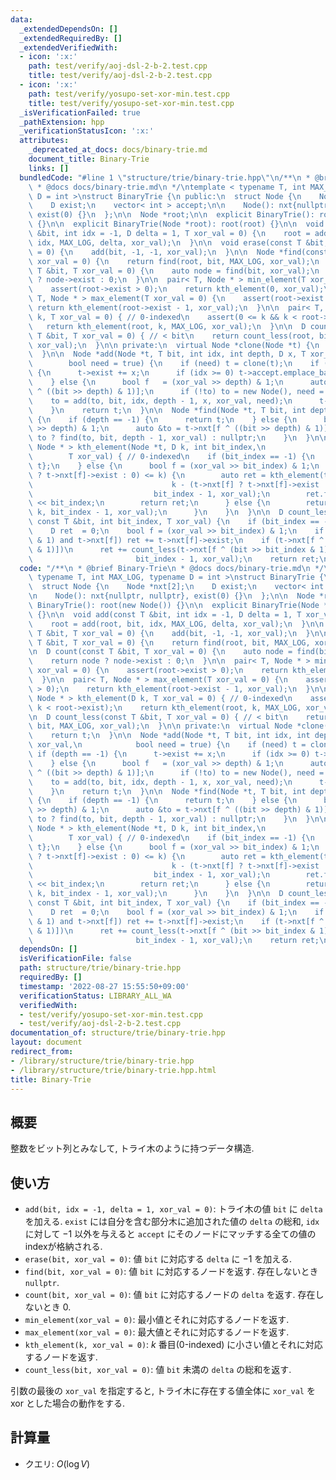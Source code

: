 ```yaml
---
data:
  _extendedDependsOn: []
  _extendedRequiredBy: []
  _extendedVerifiedWith:
  - icon: ':x:'
    path: test/verify/aoj-dsl-2-b-2.test.cpp
    title: test/verify/aoj-dsl-2-b-2.test.cpp
  - icon: ':x:'
    path: test/verify/yosupo-set-xor-min.test.cpp
    title: test/verify/yosupo-set-xor-min.test.cpp
  _isVerificationFailed: true
  _pathExtension: hpp
  _verificationStatusIcon: ':x:'
  attributes:
    _deprecated_at_docs: docs/binary-trie.md
    document_title: Binary-Trie
    links: []
  bundledCode: "#line 1 \"structure/trie/binary-trie.hpp\"\n/**\n * @brief Binary-Trie\n\
    \ * @docs docs/binary-trie.md\n */\ntemplate < typename T, int MAX_LOG, typename\
    \ D = int >\nstruct BinaryTrie {\n public:\n  struct Node {\n    Node *nxt[2];\n\
    \    D exist;\n    vector< int > accept;\n\n    Node(): nxt{nullptr, nullptr},\
    \ exist(0) {}\n  };\n\n  Node *root;\n\n  explicit BinaryTrie(): root(new Node())\
    \ {}\n\n  explicit BinaryTrie(Node *root): root(root) {}\n\n  void add(const T\
    \ &bit, int idx = -1, D delta = 1, T xor_val = 0) {\n    root = add(root, bit,\
    \ idx, MAX_LOG, delta, xor_val);\n  }\n\n  void erase(const T &bit, T xor_val\
    \ = 0) {\n    add(bit, -1, -1, xor_val);\n  }\n\n  Node *find(const T &bit, T\
    \ xor_val = 0) {\n    return find(root, bit, MAX_LOG, xor_val);\n  }\n\n  D count(const\
    \ T &bit, T xor_val = 0) {\n    auto node = find(bit, xor_val);\n    return node\
    \ ? node->exist : 0;\n  }\n\n  pair< T, Node * > min_element(T xor_val = 0) {\n\
    \    assert(root->exist > 0);\n    return kth_element(0, xor_val);\n  }\n\n  pair<\
    \ T, Node * > max_element(T xor_val = 0) {\n    assert(root->exist > 0);\n   \
    \ return kth_element(root->exist - 1, xor_val);\n  }\n\n  pair< T, Node * > kth_element(D\
    \ k, T xor_val = 0) { // 0-indexed\n    assert(0 <= k && k < root->exist);\n \
    \   return kth_element(root, k, MAX_LOG, xor_val);\n  }\n\n  D count_less(const\
    \ T &bit, T xor_val = 0) { // < bit\n    return count_less(root, bit, MAX_LOG,\
    \ xor_val);\n  }\n\n private:\n  virtual Node *clone(Node *t) {\n    return t;\n\
    \  }\n\n  Node *add(Node *t, T bit, int idx, int depth, D x, T xor_val,\n    \
    \        bool need = true) {\n    if (need) t = clone(t);\n    if (depth == -1)\
    \ {\n      t->exist += x;\n      if (idx >= 0) t->accept.emplace_back(idx);\n\
    \    } else {\n      bool f   = (xor_val >> depth) & 1;\n      auto &to = t->nxt[f\
    \ ^ ((bit >> depth) & 1)];\n      if (!to) to = new Node(), need = false;\n  \
    \    to = add(to, bit, idx, depth - 1, x, xor_val, need);\n      t->exist += x;\n\
    \    }\n    return t;\n  }\n\n  Node *find(Node *t, T bit, int depth, T xor_val)\
    \ {\n    if (depth == -1) {\n      return t;\n    } else {\n      bool f   = (xor_val\
    \ >> depth) & 1;\n      auto &to = t->nxt[f ^ ((bit >> depth) & 1)];\n      return\
    \ to ? find(to, bit, depth - 1, xor_val) : nullptr;\n    }\n  }\n\n  pair< T,\
    \ Node * > kth_element(Node *t, D k, int bit_index,\n                        \
    \        T xor_val) { // 0-indexed\n    if (bit_index == -1) {\n      return {0,\
    \ t};\n    } else {\n      bool f = (xor_val >> bit_index) & 1;\n      if ((t->nxt[f]\
    \ ? t->nxt[f]->exist : 0) <= k) {\n        auto ret = kth_element(t->nxt[f ^ 1],\n\
    \                               k - (t->nxt[f] ? t->nxt[f]->exist : 0),\n    \
    \                           bit_index - 1, xor_val);\n        ret.first |= T(1)\
    \ << bit_index;\n        return ret;\n      } else {\n        return kth_element(t->nxt[f],\
    \ k, bit_index - 1, xor_val);\n      }\n    }\n  }\n\n  D count_less(Node *t,\
    \ const T &bit, int bit_index, T xor_val) {\n    if (bit_index == -1) return 0;\n\
    \    D ret  = 0;\n    bool f = (xor_val >> bit_index) & 1;\n    if ((bit >> bit_index\
    \ & 1) and t->nxt[f]) ret += t->nxt[f]->exist;\n    if (t->nxt[f ^ (bit >> bit_index\
    \ & 1)])\n      ret += count_less(t->nxt[f ^ (bit >> bit_index & 1)], bit,\n \
    \                       bit_index - 1, xor_val);\n    return ret;\n  }\n};\n"
  code: "/**\n * @brief Binary-Trie\n * @docs docs/binary-trie.md\n */\ntemplate <\
    \ typename T, int MAX_LOG, typename D = int >\nstruct BinaryTrie {\n public:\n\
    \  struct Node {\n    Node *nxt[2];\n    D exist;\n    vector< int > accept;\n\
    \n    Node(): nxt{nullptr, nullptr}, exist(0) {}\n  };\n\n  Node *root;\n\n  explicit\
    \ BinaryTrie(): root(new Node()) {}\n\n  explicit BinaryTrie(Node *root): root(root)\
    \ {}\n\n  void add(const T &bit, int idx = -1, D delta = 1, T xor_val = 0) {\n\
    \    root = add(root, bit, idx, MAX_LOG, delta, xor_val);\n  }\n\n  void erase(const\
    \ T &bit, T xor_val = 0) {\n    add(bit, -1, -1, xor_val);\n  }\n\n  Node *find(const\
    \ T &bit, T xor_val = 0) {\n    return find(root, bit, MAX_LOG, xor_val);\n  }\n\
    \n  D count(const T &bit, T xor_val = 0) {\n    auto node = find(bit, xor_val);\n\
    \    return node ? node->exist : 0;\n  }\n\n  pair< T, Node * > min_element(T\
    \ xor_val = 0) {\n    assert(root->exist > 0);\n    return kth_element(0, xor_val);\n\
    \  }\n\n  pair< T, Node * > max_element(T xor_val = 0) {\n    assert(root->exist\
    \ > 0);\n    return kth_element(root->exist - 1, xor_val);\n  }\n\n  pair< T,\
    \ Node * > kth_element(D k, T xor_val = 0) { // 0-indexed\n    assert(0 <= k &&\
    \ k < root->exist);\n    return kth_element(root, k, MAX_LOG, xor_val);\n  }\n\
    \n  D count_less(const T &bit, T xor_val = 0) { // < bit\n    return count_less(root,\
    \ bit, MAX_LOG, xor_val);\n  }\n\n private:\n  virtual Node *clone(Node *t) {\n\
    \    return t;\n  }\n\n  Node *add(Node *t, T bit, int idx, int depth, D x, T\
    \ xor_val,\n            bool need = true) {\n    if (need) t = clone(t);\n   \
    \ if (depth == -1) {\n      t->exist += x;\n      if (idx >= 0) t->accept.emplace_back(idx);\n\
    \    } else {\n      bool f   = (xor_val >> depth) & 1;\n      auto &to = t->nxt[f\
    \ ^ ((bit >> depth) & 1)];\n      if (!to) to = new Node(), need = false;\n  \
    \    to = add(to, bit, idx, depth - 1, x, xor_val, need);\n      t->exist += x;\n\
    \    }\n    return t;\n  }\n\n  Node *find(Node *t, T bit, int depth, T xor_val)\
    \ {\n    if (depth == -1) {\n      return t;\n    } else {\n      bool f   = (xor_val\
    \ >> depth) & 1;\n      auto &to = t->nxt[f ^ ((bit >> depth) & 1)];\n      return\
    \ to ? find(to, bit, depth - 1, xor_val) : nullptr;\n    }\n  }\n\n  pair< T,\
    \ Node * > kth_element(Node *t, D k, int bit_index,\n                        \
    \        T xor_val) { // 0-indexed\n    if (bit_index == -1) {\n      return {0,\
    \ t};\n    } else {\n      bool f = (xor_val >> bit_index) & 1;\n      if ((t->nxt[f]\
    \ ? t->nxt[f]->exist : 0) <= k) {\n        auto ret = kth_element(t->nxt[f ^ 1],\n\
    \                               k - (t->nxt[f] ? t->nxt[f]->exist : 0),\n    \
    \                           bit_index - 1, xor_val);\n        ret.first |= T(1)\
    \ << bit_index;\n        return ret;\n      } else {\n        return kth_element(t->nxt[f],\
    \ k, bit_index - 1, xor_val);\n      }\n    }\n  }\n\n  D count_less(Node *t,\
    \ const T &bit, int bit_index, T xor_val) {\n    if (bit_index == -1) return 0;\n\
    \    D ret  = 0;\n    bool f = (xor_val >> bit_index) & 1;\n    if ((bit >> bit_index\
    \ & 1) and t->nxt[f]) ret += t->nxt[f]->exist;\n    if (t->nxt[f ^ (bit >> bit_index\
    \ & 1)])\n      ret += count_less(t->nxt[f ^ (bit >> bit_index & 1)], bit,\n \
    \                       bit_index - 1, xor_val);\n    return ret;\n  }\n};\n"
  dependsOn: []
  isVerificationFile: false
  path: structure/trie/binary-trie.hpp
  requiredBy: []
  timestamp: '2022-08-27 15:55:50+09:00'
  verificationStatus: LIBRARY_ALL_WA
  verifiedWith:
  - test/verify/yosupo-set-xor-min.test.cpp
  - test/verify/aoj-dsl-2-b-2.test.cpp
documentation_of: structure/trie/binary-trie.hpp
layout: document
redirect_from:
- /library/structure/trie/binary-trie.hpp
- /library/structure/trie/binary-trie.hpp.html
title: Binary-Trie
---
```

## 概要

整数をビット列とみなして, トライ木のように持つデータ構造.


## 使い方

* `add(bit, idx = -1, delta = 1, xor_val = 0)`: トライ木の値 `bit` に `delta` を加える. `exist` には自分を含む部分木に追加された値の `delta` の総和, `idx` に対して $-1$ 以外を与えると `accept` にそのノードにマッチする全ての値のindexが格納される.
* `erase(bit, xor_val = 0)`: 値 `bit` に対応する `delta` に $-1$ を加える.
* `find(bit, xor_val = 0)`: 値 `bit` に対応するノードを返す. 存在しないとき `nullptr`.
* `count(bit, xor_val = 0)`: 値 `bit` に対応するノードの `delta` を返す. 存在しないとき $0$.
* `min_element(xor_val = 0)`: 最小値とそれに対応するノードを返す.
* `max_element(xor_val = 0)`: 最大値とそれに対応するノードを返す.
* `kth_element(k, xor_val = 0)`: $k$ 番目(0-indexed) に小さい値とそれに対応するノードを返す.
* `count_less(bit, xor_val = 0)`: 値 `bit` 未満の `delta` の総和を返す.

引数の最後の `xor_val` を指定すると, トライ木に存在する値全体に `xor_val` を xor とした場合の動作をする.

## 計算量

* クエリ: $O(\log V)$ 
